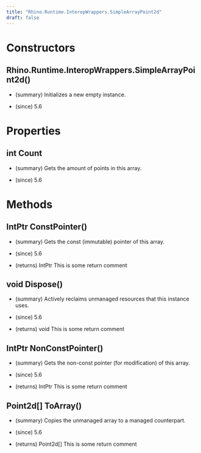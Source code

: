 ```yaml
---
title: "Rhino.Runtime.InteropWrappers.SimpleArrayPoint2d"
draft: false
---
```


# Constructors
## Rhino.Runtime.InteropWrappers.SimpleArrayPoint2d()
- (summary) 
     Initializes a new empty  instance.
     
- (since) 5.6
# Properties
## int Count
- (summary) 
     Gets the amount of points in this array.
     
- (since) 5.6
# Methods
## IntPtr ConstPointer()
- (summary) 
     Gets the const (immutable) pointer of this array.
     
- (since) 5.6
- (returns) IntPtr This is some return comment
## void Dispose()
- (summary) 
     Actively reclaims unmanaged resources that this instance uses.
     
- (since) 5.6
- (returns) void This is some return comment
## IntPtr NonConstPointer()
- (summary) 
     Gets the non-const pointer (for modification) of this array.
     
- (since) 5.6
- (returns) IntPtr This is some return comment
## Point2d[] ToArray()
- (summary) 
     Copies the unmanaged array to a managed counterpart.
     
- (since) 5.6
- (returns) Point2d[] This is some return comment
